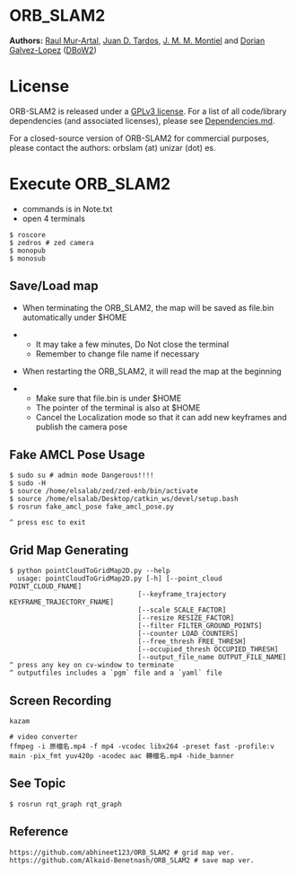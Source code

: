 # ORB_SLAM2

**Authors:** [Raul Mur-Artal](http://webdiis.unizar.es/~raulmur/), [Juan D. Tardos](http://webdiis.unizar.es/~jdtardos/), [J. M. M. Montiel](http://webdiis.unizar.es/~josemari/) and [Dorian Galvez-Lopez](http://doriangalvez.com/) ([DBoW2](https://github.com/dorian3d/DBoW2))

# License

ORB-SLAM2 is released under a [GPLv3 license](https://github.com/raulmur/ORB_SLAM2/blob/master/License-gpl.txt). For a list of all code/library dependencies (and associated licenses), please see [Dependencies.md](https://github.com/raulmur/ORB_SLAM2/blob/master/Dependencies.md).

For a closed-source version of ORB-SLAM2 for commercial purposes, please contact the authors: orbslam (at) unizar (dot) es.

# Execute ORB_SLAM2

- commands is in Note.txt
- open 4 terminals

```
$ roscore
$ zedros # zed camera
$ monopub
$ monosub
```



## Save/Load map

- When terminating the ORB_SLAM2, the map will be saved as file.bin  automatically under $HOME

- - It may take a few minutes, Do Not close the terminal
  - Remember to change file name if necessary 

- When restarting the ORB_SLAM2, it will read the map at the beginning

- - Make sure that file.bin is under $HOME
  - The pointer of the terminal is also at $HOME
  - Cancel the Localization mode so that it can add new keyframes and publish the camera pose



## Fake AMCL Pose Usage

```
$ sudo su # admin mode Dangerous!!!!
$ sudo -H
$ source /home/elsalab/zed/zed-enb/bin/activate
$ source /home/elsalab/Desktop/catkin_ws/devel/setup.bash
$ rosrun fake_amcl_pose fake_amcl_pose.py

^ press esc to exit
```



## Grid Map Generating

```
$ python pointCloudToGridMap2D.py --help
  usage: pointCloudToGridMap2D.py [-h] [--point_cloud POINT_CLOUD_FNAME]
                                [--keyframe_trajectory KEYFRAME_TRAJECTORY_FNAME]
                                [--scale SCALE_FACTOR]
                                [--resize RESIZE_FACTOR]
                                [--filter FILTER_GROUND_POINTS]
                                [--counter LOAD_COUNTERS]
                                [--free_thresh FREE_THRESH]
                                [--occupied_thresh OCCUPIED_THRESH]
                                [--output_file_name OUTPUT_FILE_NAME]
^ press any key on cv-window to terminate
^ outputfiles includes a `pgm` file and a `yaml` file
```



## Screen Recording

```
kazam

# video converter 
ffmpeg -i 原檔名.mp4 -f mp4 -vcodec libx264 -preset fast -profile:v main -pix_fmt yuv420p -acodec aac 轉檔名.mp4 -hide_banner

```



## See Topic 

```
$ rosrun rqt_graph rqt_graph
```


## Reference
```
https://github.com/abhineet123/ORB_SLAM2 # grid map ver.
https://github.com/Alkaid-Benetnash/ORB_SLAM2 # save map ver.
```
